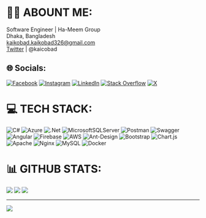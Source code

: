 # 👨‍💻 ABOUNT ME:
Software Engineer | Ha-Meem Group<br>Dhaka, Bangladesh<br>kaikobad.kaikobad326@gmail.com<br>[Twitter](https://twitter.com/kaicobad) | @kaicobad

## 🌐 Socials:
[![Facebook](https://img.shields.io/badge/Facebook-%231877F2.svg?logo=Facebook&logoColor=white)](https://www.facebook.com/kaikobad.hassan) 
[![Instagram](https://img.shields.io/badge/Instagram-%23E4405F.svg?logo=Instagram&logoColor=white)](https://instagram.com/Dark_Kochi) 
[![LinkedIn](https://img.shields.io/badge/LinkedIn-%230077B5.svg?logo=linkedin&logoColor=white)](https://linkedin.com/in/Kaicobad) 
[![Stack Overflow](https://img.shields.io/badge/-Stackoverflow-FE7A16?logo=stack-overflow&logoColor=white)](https://stackoverflow.com/users/kaicobad-Hassan) 
[![X](https://img.shields.io/badge/X-black.svg?logo=X&logoColor=white)](https://x.com/kaicobad) 

# 💻 TECH STACK:
![C#](https://img.shields.io/badge/c%23-%23239120.svg?style=for-the-badge&logo=csharp&logoColor=white) 
![Azure](https://img.shields.io/badge/azure-%230072C6.svg?style=for-the-badge&logo=microsoftazure&logoColor=white) 
![.Net](https://img.shields.io/badge/.NET-5C2D91?style=for-the-badge&logo=.net&logoColor=white) 
![MicrosoftSQLServer](https://img.shields.io/badge/Microsoft%20SQL%20Server-CC2927?style=for-the-badge&logo=microsoft%20sql%20server&logoColor=white) 
![Postman](https://img.shields.io/badge/Postman-FF6C37?style=for-the-badge&logo=postman&logoColor=white) 
![Swagger](https://img.shields.io/badge/-Swagger-%23Clojure?style=for-the-badge&logo=swagger&logoColor=white) 
![Angular](https://img.shields.io/badge/angular-%23DD0031.svg?style=for-the-badge&logo=angular&logoColor=white)
![Firebase](https://img.shields.io/badge/firebase-%23039BE5.svg?style=for-the-badge&logo=firebase&logoColor=white) 
![AWS](https://img.shields.io/badge/AWS-%23FF9900.svg?style=for-the-badge&logo=amazon-aws&logoColor=white) 
![Ant-Design](https://img.shields.io/badge/-AntDesign-%230170FE?style=for-the-badge&logo=ant-design&logoColor=white) 
![Bootstrap](https://img.shields.io/badge/bootstrap-%238511FA.svg?style=for-the-badge&logo=bootstrap&logoColor=white) 
![Chart.js](https://img.shields.io/badge/chart.js-F5788D.svg?style=for-the-badge&logo=chart.js&logoColor=white) 
![Apache](https://img.shields.io/badge/apache-%23D42029.svg?style=for-the-badge&logo=apache&logoColor=white) 
![Nginx](https://img.shields.io/badge/nginx-%23009639.svg?style=for-the-badge&logo=nginx&logoColor=white) 
![MySQL](https://img.shields.io/badge/mysql-%2300000f.svg?style=for-the-badge&logo=mysql&logoColor=white) 
![Docker](https://img.shields.io/badge/docker-%230db7ed.svg?style=for-the-badge&logo=docker&logoColor=white)

# 📊 GITHUB STATS:
![](https://github-readme-stats.vercel.app/api?username=kaicobad&theme=dark&hide_border=false&include_all_commits=true&count_private=true)
![](https://github-readme-streak-stats.herokuapp.com/?user=kaicobad&theme=dark&hide_border=false)
![](https://github-readme-stats.vercel.app/api/top-langs/?username=kaicobad&theme=dark&hide_border=false&include_all_commits=true&count_private=true&layout=compact)

---
[![](https://visitcount.itsvg.in/api?id=Kaicobad&label=Profile%20Views&pretty=false)](https://visitcount.itsvg.in)

<!-- Proudly created with GPRM ( https://gprm.itsvg.in ) -->
